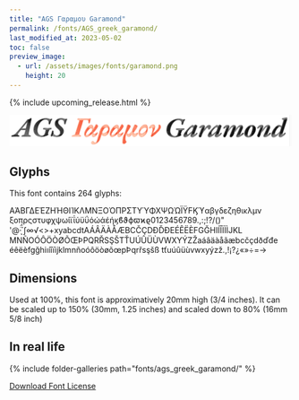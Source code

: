 ```yaml
---
title: "AGS Γαραμου Garamond"
permalink: /fonts/AGS_greek_garamond/
last_modified_at: 2023-05-02
toc: false
preview_image:
  - url: /assets/images/fonts/garamond.png
    height: 20
---
```


{% include upcoming_release.html %}

![AGS garamond](/assets/images/fonts/garamond.png)


## Glyphs

This font contains 264 glyphs:

ΑΆΒΓΔΕΈΖΗΉΘΙΊΚΛΜΝΞΟΌΠΡΣΤΥΎΦΧΨΩΏΪΫϜϏϓαβγδεζηθικλμν
ξοπρςστυφχψωίϊΐύϋΰόώάέήϗϐϑϕϖϰϱ0123456789.,:;!?/()"
'@·̈̈́ͅ΄∫∞√<>+xyabcdtAÁÂÄÀÅÆBCČÇDÐĎĐEÉÊËÈFGĞHIÍÎÏİÌJKL
MNÑOÓÔÖÒØÕŒÞPQRŘSŞŠTŤUÚÛÜÙVWXYÝZŽaáâäàåãæbcčçdðďđe
éêëèfgğhiıíîïìjklmnñoóôöòøõœpÞqrřsşšß
tťuúûüùvwxyýzž.,!¡?¿«»÷=→


## Dimensions

Used at 100%, this font is approximatively 20mm high (3/4 inches). 
It can be scaled up to 150%  (30mm, 1.25 inches) and scaled down to 80% (16mm  5/8 inch)


## In real life

{% include folder-galleries path="fonts/ags_greek_garamond/" %}



[Download Font License](https://github.com/inkstitch/inkstitch/tree/main/fonts/ags_greek_garamond/LICENSE)
